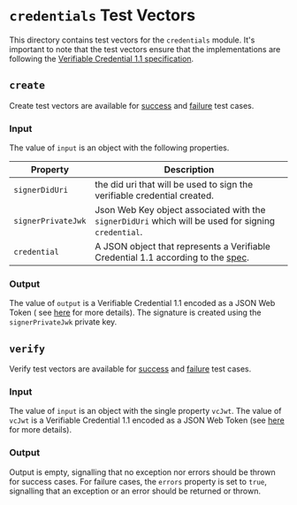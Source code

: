 # `credentials` Test Vectors

This directory contains test vectors for the `credentials` module. It's important to note that the test vectors ensure
that
the implementations are following the [Verifiable Credential 1.1 specification](https://www.w3.org/TR/vc-data-model/).

## `create`

Create test vectors are available for [success](./create_success.json) and [failure](./create_failure.json) test cases.

### Input

The value of `input` is an object with the following properties.

| Property           | Description                                                                                                              |
|--------------------|--------------------------------------------------------------------------------------------------------------------------|
| `signerDidUri`     | the did uri that will be used to sign the verifiable credential created.                                                 |
| `signerPrivateJwk` | Json Web Key object associated with the `signerDidUri` which will be used for signing `credential`.                      |
| `credential`       | A JSON object that represents a Verifiable Credential 1.1 according to the [spec](https://www.w3.org/TR/vc-data-model/). |

### Output

The value of `output` is a Verifiable Credential 1.1 encoded as a JSON Web Token (
see [here](https://www.w3.org/TR/vc-data-model/#json-web-token) for more details). The signature is created using
the `signerPrivateJwk` private key.

## `verify`

Verify test vectors are available for [success](./verify_success.json) and [failure](./verify_failure.json) test cases.

### Input

The value of `input` is an object with the single property `vcJwt`. The value of `vcJwt` is a Verifiable Credential 1.1
encoded as a JSON Web Token (see [here](https://www.w3.org/TR/vc-data-model/#json-web-token) for more details).

### Output

Output is empty, signalling that no exception nor errors should be thrown for success cases. For failure cases, the
`errors` property is set to `true`, signalling that an exception or an error should be returned or thrown.

